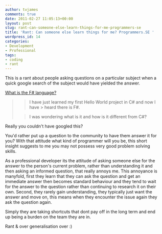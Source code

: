 ```yaml
---
author: tvjames
comments: true
date: 2011-02-27 11:05:13+00:00
layout: post
slug: rant-can-someone-else-learn-things-for-me-programmers-se
title: 'Rant: Can someone else learn things for me? Programmers.SE '
wordpress_id: 14
categories:
- Development
- Professional
tags:
- coding
- rant
---
```


This is a rant about people asking questions on a particular subject when a quick google search of the subject would have yielded the answer.





[What is the F# language?](http://programmers.stackexchange.com/questions/52313/what-is-the-f-language)





<blockquote>
  
> 
> I have just learned my first Hello World project in C# and now I have > heard there is F#.
> 
> 
  
  
> 
> I was wondering what is it and how is it different from C#?
> 
> 
</blockquote>





Really you couldn't have googled this?





You'd rather put up a question to the community to have them answer it for you? With that attitude what kind of programmer will you be, this short insight suggests to me you may not possess very good problem solving skills.





As a professional developer its the attitude of asking someone else for the answer to the person's current problem, rather than understanding it and then asking an informed question, that really annoys me. This annoyance is manyfold, first they learn that they can ask the question and get an immediate answer then becomes standard behaviour and they tend to wait for the answer to the question rather than continuing to research it on their own. Second, they rarely gain understanding, they typically just want the answer and move on, this means when they encounter the issue again they ask the question again.





Simply they are taking shortcuts that dont pay off in the long term and end up being a burden on the team they are in.





Rant & over generalisation over :)



